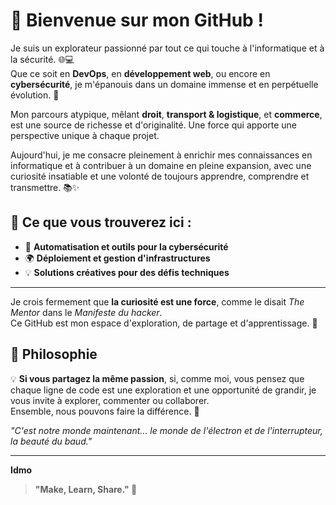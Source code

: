 # 👋 Bienvenue sur mon GitHub !

Je suis un explorateur passionné par tout ce qui touche à l'informatique et à la sécurité. 🌐💻  
Que ce soit en **DevOps**, en **développement web**, ou encore en **cybersécurité**, je m'épanouis dans un domaine immense et en perpétuelle évolution. 🚀  

Mon parcours atypique, mêlant **droit**, **transport & logistique**, et **commerce**, est une source de richesse et d'originalité. Une force qui apporte une perspective unique à chaque projet.  

Aujourd'hui, je me consacre pleinement à enrichir mes connaissances en informatique et à contribuer à un domaine en pleine expansion, avec une curiosité insatiable et une volonté de toujours apprendre, comprendre et transmettre. 📚✨  

## 🌟 Ce que vous trouverez ici :

- 🌟 **Automatisation et outils pour la cybersécurité**  
- 🌍 **Déploiement et gestion d'infrastructures**  
- 💡 **Solutions créatives pour des défis techniques**  

---

Je crois fermement que **la curiosité est une force**, comme le disait _The Mentor_ dans le _Manifeste du hacker_.  
Ce GitHub est mon espace d'exploration, de partage et d'apprentissage. 🌱  

## 💬 Philosophie  

💡 **Si vous partagez la même passion**, si, comme moi, vous pensez que chaque ligne de code est une exploration et une opportunité de grandir, je vous invite à explorer, commenter ou collaborer.  
Ensemble, nous pouvons faire la différence. 🤝  

*"C'est notre monde maintenant... le monde de l'électron et de l'interrupteur, la beauté du baud."*  

---

**Idmo**
> **"Make, Learn, Share." 🌱**  
